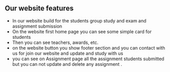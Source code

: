 ## Our website features 

- In our website build for the students group study and exam and assignment submission 
- On the website first home page you can see some simple card for students
- Then you can see teachers, awards, etc.
- on the website button you show footer section and you can contact with us for join our website and update and study with us
- you can see on Assignment page all the assignment students submitted but you can not update and delete any assignment .
